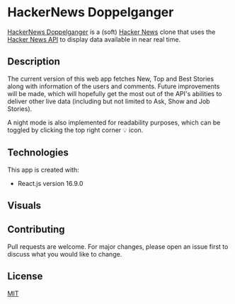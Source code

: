 # HackerNews Doppelganger

[HackerNews Doppelganger](https://hackernews-doppelganger.herokuapp.com/) is a (soft) [Hacker News](https://news.ycombinator.com/) clone that uses the [Hacker News API](https://github.com/HackerNews/API) to display data available in near real time.

## Description

The current version of this web app fetches New, Top and Best Stories along with information of the users and comments. Future improvements will be made, which will hopefully get the most out of the API's abilities to deliver other live data (including but not limited to Ask, Show and Job Stories).

A night mode is also implemented for readability purposes, which can be toggled by clicking the top right corner 💡 icon.

## Technologies

This app is created with:

- React.js version 16.9.0

## Visuals

## Contributing

Pull requests are welcome. For major changes, please open an issue first to discuss what you would like to change.

## License

[MIT](https://choosealicense.com/licenses/mit/)
